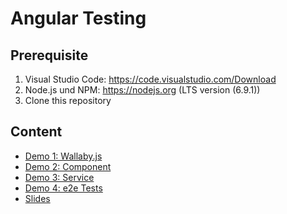 # Angular Testing

## Prerequisite
1. Visual Studio Code: https://code.visualstudio.com/Download
2. Node.js und NPM: https://nodejs.org (LTS version (6.9.1))
3. Clone this repository

## Content
+ [Demo 1: Wallaby.js](https://github.com/gassmannT/Angular-WDC/tree/master/Demo01)
+ [Demo 2: Component](https://github.com/gassmannT/Angular-WDC/tree/master/Demo02)
+ [Demo 3: Service](https://github.com/gassmannT/Angular-WDC/tree/master/Demo03)
+ [Demo 4: e2e Tests](https://github.com/gassmannT/Angular-WDC/tree/master/Demo04)
+ [Slides](https://github.com/gassmannT/Angular-WDC/tree/master/Slides)
